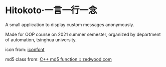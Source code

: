 # Hitokoto·一言一行一念

A small application to display custom messages anonymously.

Made for OOP course on 2021 summer semester, organized by department of automation, tsinghua university.

icon from: [iconfont](https://www.iconfont.cn/)

md5 class from: [C++ md5 function :: zedwood.com](http://www.zedwood.com/article/cpp-md5-function)

